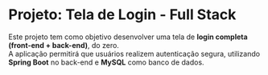 # Projeto: Tela de Login - Full Stack

Este projeto tem como objetivo desenvolver uma tela de **login completa (front-end + back-end)**, do zero.  
A aplicação permitirá que usuários realizem autenticação segura, utilizando **Spring Boot** no back-end e **MySQL** como banco de dados.  
